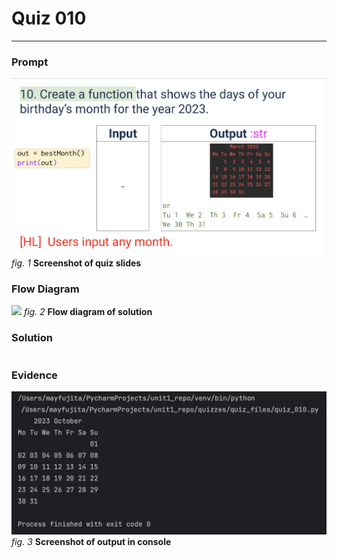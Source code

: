# Quiz 010
<hr>

### Prompt
![](images/quiz_010_slide.png)
*fig. 1* **Screenshot of quiz slides**

### Flow Diagram
![](images/quiz_010_diagram.png)
*fig. 2* **Flow diagram of solution**

### Solution
```.py

```

### Evidence
![](images/quiz_010_evidence.png)
*fig. 3* **Screenshot of output in console**